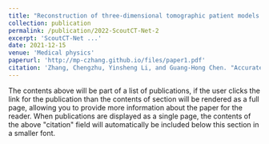 ```yaml
---
title: "Reconstruction of three‐dimensional tomographic patient models for radiation dose modulation in CT from two scout views using deep learning"
collection: publication
permalink: /publication/2022-ScoutCT-Net-2
excerpt: 'ScoutCT-Net ...'
date: 2021-12-15
venue: 'Medical physics'
paperurl: 'http://mp-czhang.github.io/files/paper1.pdf'
citation: 'Zhang, Chengzhu, Yinsheng Li, and Guang‐Hong Chen. "Accurate and robust sparse‐view angle CT image reconstruction using deep learning and prior image constrained compressed sensing (DL‐PICCS)." Medical physics 48.10 (2021): 5765-5781.'
---
```


The contents above will be part of a list of publications, if the user clicks the link for the publication than the contents of section will be rendered as a full page, allowing you to provide more information about the paper for the reader. When publications are displayed as a single page, the contents of the above "citation" field will automatically be included below this section in a smaller font.